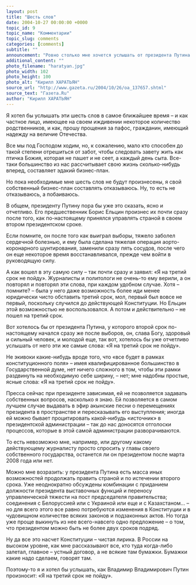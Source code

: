 ```yaml
---
layout: post
title: "Шесть слов"
date: 2004-10-27 00:00:00 +0000
topic_id: 9
topic_name: "Комментарии"
topic_slug: comments
categories: [comments]
subtitle: ""
announcement: "Ровно столько мне хочется услышать от президента Путина. И этого мне пока будет совершенно достаточно."
additional_content: ""
photo_filename: "haratyan.jpg"
photo_width: 102
photo_height: 100
photo_alt: "Кирилл ХАРАТЬЯН"
source_url: "http://www.gazeta.ru/2004/10/26/oa_137657.shtml"
source_text: "Газета.Ru"
author: "Кирилл ХАРАТЬЯН"
---
```

Я хотел бы услышать эти шесть слов в самое ближайшее время – и как частное лицо, имеющее на своем иждивении некоторое количество родственников, и как, прошу прощения за пафос, гражданин, имеющий надежду на величие Отечества.

Все мы под Господом ходим, но, к сожалению, мало кто способен до такой степени отрешиться от забот, чтобы следовать завету жить как птичка Божия, которая не пашет и не сеет, а каждый день сыта. Все-таки большинство из нас рассчитывает свою жизнь сколько-нибудь вперед, составляет эдакий бизнес-план.

Но пока необходимые мне шесть слов не будут произнесены, я свой собственный бизнес-план составлять отказываюсь. Ну, то есть не отказываюсь, а побаиваюсь.

В общем, президенту Путину пора бы уже это сказать, ясно и отчетливо. Его предшественник Борис Ельцин произнес их почти сразу после того, как по-настоящему принялся управлять страной в своем втором президентском сроке.

Если помните, он после того как выиграл выборы, тяжело заболел сердечной болезнью, и ему была сделана тяжелая операция аорто-коронарного шунтирования, заменили сразу пять сосудов, после чего он еще некоторое время восстанавливался, прежде чем войти в руководящую силу.

А как вошел в эту самую силу – так почти сразу и заявил: «Я на третий срок не пойду». Журналисты и политологи не очень-то ему верили, а он повторял и повторял эти слова, при каждом удобном случае. Хотя – помните? – была у него даже возможность более иди менее юридически чисто обставить третий срок, мол, первый был вовсе не первый, поскольку случился до действующей Конституции. Но Ельцин этой возможностью не воспользовался. А потом и действительно – не пошел на третий срок.

Вот хотелось бы от президента Путина, у которого второй срок по-настоящему начался сразу же после выборов, он, слава Богу, здоровый и сильный человек, и молодой еще, так вот, хотелось бы уже отчетливо услышать от него эти же самые слова: «Я на третий срок не пойду».

Не экивоки какие-нибудь вроде того, что «все будет в рамках конституционного поля» – имея квалифицированное большинство в Государственной думе, нет ничего сложного в том, чтобы эти рамки раздвинуть на необходимую себе ширину, – нет; мне надобны простые, ясные слова: «Я на третий срок не пойду».

Пресса сейчас при президенте зависимая, ей не позволяется задавать собственных вопросов, насколько я знаю. Ей позволяется в самом лучшем случае выдавать в эфир акынские песни о перемещениях президента в пространстве и пересказывать его выступления; иногда ей можно бывает процитировать какой-нибудь «источник» в президентской администрации – так до нас доносятся отголоски процессов, которые в этой самой администрации разворачиваются.

То есть невозможно мне, например, или другому какому действующему журналисту просто спросить у главы своего собственного государства, останется ли он президентом после марта 2008 года или нет.

Можно мне возразить: у президента Путина есть масса иных возможностей продолжать править страной и по истечении второго срока. Уже неоднократно обсуждены комбинации с приданием должности президента выставочных функций и переносу управленческой тяжести на пост председателя правительства; соединения с Белоруссией или с Украиной или еще и с Казахстаном… – но для всего этого все равно потребуются изменения в Конституции и в чудовищном количестве всяких законов и подзаконных актов. Но тогда уже проще выкинуть из нее всего-навсего одно предложение – о том, что президентом можно быть не более двух сроков подряд.

Ну да все это насчет Конституции – чистая лирика. В России на высоком уровне, как мне рассказывают все, кто туда когда-либо залетал, главное – устный договор, а не всякие там бумажки. Бумажки какие надо сделаем, говорят там.

Поэтому-то я и хотел бы услышать, как Владимир Владимирович Путин произносит: «Я на третий срок не пойду».
